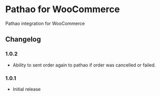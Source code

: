 # Pathao for WooCommerce

Pathao integration for WooCommerce

## Changelog

### 1.0.2

- Ability to sent order again to pathao if order was cancelled or failed.

### 1.0.1

-   Initial release
